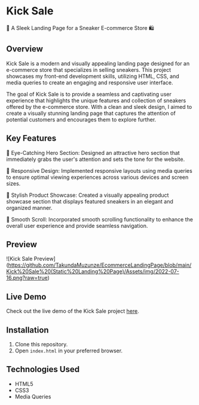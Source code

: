 # Kick Sale

👟 A Sleek Landing Page for a Sneaker E-commerce Store 🛍️

## Overview

Kick Sale is a modern and visually appealing landing page designed for an e-commerce store that specializes in selling sneakers. This project showcases my front-end development skills, utilizing HTML, CSS, and media queries to create an engaging and responsive user interface.

The goal of Kick Sale is to provide a seamless and captivating user experience that highlights the unique features and collection of sneakers offered by the e-commerce store. With a clean and sleek design, I aimed to create a visually stunning landing page that captures the attention of potential customers and encourages them to explore further.

## Key Features

👟 Eye-Catching Hero Section: Designed an attractive hero section that immediately grabs the user's attention and sets the tone for the website.

📱 Responsive Design: Implemented responsive layouts using media queries to ensure optimal viewing experiences across various devices and screen sizes.

🎨 Stylish Product Showcase: Created a visually appealing product showcase section that displays featured sneakers in an elegant and organized manner.

💨 Smooth Scroll: Incorporated smooth scrolling functionality to enhance the overall user experience and provide seamless navigation.

## Preview

![Kick Sale Preview] (https://github.com/TakundaMuzunze/EcommerceLandingPage/blob/main/Kick%20Sale%20(Static%20Landing%20Page)/Assets/img/2022-07-16.png?raw=true)

## Live Demo

Check out the live demo of the Kick Sale project [here](https://kicksale.netlify.app/).

## Installation

1. Clone this repository.
2. Open `index.html` in your preferred browser.

## Technologies Used

- HTML5
- CSS3
- Media Queries


